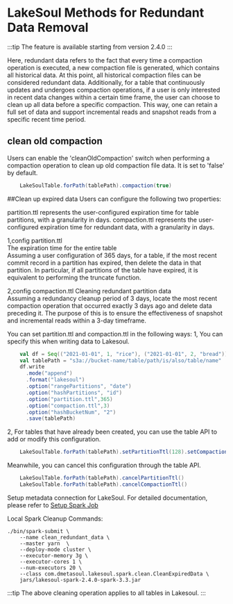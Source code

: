 # LakeSoul Methods for Redundant Data Removal

:::tip
The feature is available starting from version 2.4.0
:::

Here, redundant data refers to the fact that every time a compaction operation is executed, a new compaction file is generated, which contains all historical data. At this point, all historical compaction files can be considered redundant data. Additionally, for a table that continuously updates and undergoes compaction operations, if a user is only interested in recent data changes within a certain time frame, the user can choose to clean up all data before a specific compaction. This way, one can retain a full set of data and support incremental reads and snapshot reads from a specific recent time period.
## clean old compaction
Users can enable the 'cleanOldCompaction' switch when performing a compaction operation to clean up old compaction file data. It is set to 'false' by default.
```scala
    LakeSoulTable.forPath(tablePath).compaction(true)
```

##Clean up expired data
Users can configure the following two properties:  

partition.ttl represents the user-configured expiration time for table partitions, with a granularity in days.
compaction.ttl represents the user-configured expiration time for redundant data, with a granularity in days.

1,config partition.ttl  
The expiration time for the entire table  
Assuming a user configuration of 365 days, for a table, if the most recent commit record in a partition has expired, then delete the data in that partition. In particular, if all partitions of the table have expired, it is equivalent to performing the truncate function.

2,config compaction.ttl
Cleaning redundant partition data  
Assuming a redundancy cleanup period of 3 days, locate the most recent compaction operation that occurred exactly 3 days ago and delete data preceding it. The purpose of this is to ensure the effectiveness of snapshot and incremental reads within a 3-day timeframe.


You can set partition.ttl and compaction.ttl in the following ways:
1, You can specify this when writing data to Lakesoul.

```scala
    val df = Seq(("2021-01-01", 1, "rice"), ("2021-01-01", 2, "bread")).toDF("date", "id", "name")
    val tablePath = "s3a://bucket-name/table/path/is/also/table/name"
    df.write
      .mode("append")
      .format("lakesoul")
      .option("rangePartitions", "date")
      .option("hashPartitions", "id")
      .option("partition.ttl",365)
      .option("compaction.ttl",3)
      .option("hashBucketNum", "2")
      .save(tablePath)
```  
2, For tables that have already been created, you can use the table API to add or modify this configuration.
```scala
    LakeSoulTable.forPath(tablePath).setPartitionTtl(128).setCompactionTtl(10)
```

Meanwhile, you can cancel this configuration through the table API.
```scala
    LakeSoulTable.forPath(tablePath).cancelPartitionTtl()
    LakeSoulTable.forPath(tablePath).cancelCompactionTtl()
```
Setup metadata connection for LakeSoul. For detailed documentation, please refer
to [Setup Spark Job](../03-Usage%20Docs/02-setup-spark.md)

Local Spark Cleanup Commands:
```shell
./bin/spark-submit \
    --name clean_redundant_data \
    --master yarn  \
    --deploy-mode cluster \
    --executor-memory 3g \
    --executor-cores 1 \
    --num-executors 20 \
    --class com.dmetasoul.lakesoul.spark.clean.CleanExpiredData \
    jars/lakesoul-spark-2.4.0-spark-3.3.jar 

```
:::tip
The above cleaning operation applies to all tables in Lakesoul.
:::
